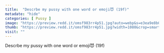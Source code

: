 ```yaml
---
title:  "Descrbe my pussy with one word or emoji😈 (19f)"
metadate: "hide"
categories: [ Pussy ]
image: "https://preview.redd.it/omsf983rr4p51.jpg?auto=webp&s=e3ea9e8b0c2e6ebe362fba1403a4993ed07fa0f3"
thumb: "https://preview.redd.it/omsf983rr4p51.jpg?width=1080&crop=smart&auto=webp&s=8ef1f6251ea666246a38dfc7ae2fd77c315396aa"
visit: ""
---
```

Descrbe my pussy with one word or emoji😈 (19f)
